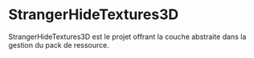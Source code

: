 # StrangerHideTextures3D
StrangerHideTextures3D est le projet offrant la couche abstraite dans la gestion du pack de ressource. 

